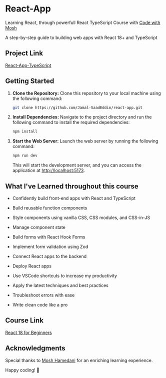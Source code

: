 # React-App
Learning React, through powerfull React TypeScript Course with [Code with Mosh](https://codewithmosh.com)

A step-by-step guide to building web apps with React 18+ and TypeScript

## Project Link

[React-App-TypeScript](https://react-app-typescript.netlify.app/)

## Getting Started

1. **Clone the Repository:**
   Clone this repository to your local machine using the following command:

   ```bash
   git clone https://github.com/Jamal-SaadEddin/react-app.git
   ```

2. **Install Dependencies:**
   Navigate to the project directory and run the following command to install the required dependencies:

   ```bash
   npm install
   ```

3. **Start the Web Server:**
   Launch the web server by running the following command:

   ```bash
   npm run dev
   ```

   This will start the development server, and you can access the application at [http://localhost:5173](http://localhost:5173).

## What I've Learned throughout this course

- Confidently build front-end apps with React and TypeScript

- Build reusable function components

- Style components using vanilla CSS, CSS modules, and CSS-in-JS

- Manage component state

- Build forms with React Hook Forms

- Implement form validation using Zod

- Connect React apps to the backend

- Deploy React apps

- Use VSCode shortcuts to increase my productivity

- Apply the latest techniques and best practices

- Troubleshoot errors with ease

- Write clean code like a pro

## Course Link

[React 18 for Beginners](https://codewithmosh.com/p/ultimate-react-part1)

## Acknowledgments
Special thanks to [Mosh Hamedani](https://github.com/mosh-hamedani) for an enriching learning experience.

Happy coding! 🚀
